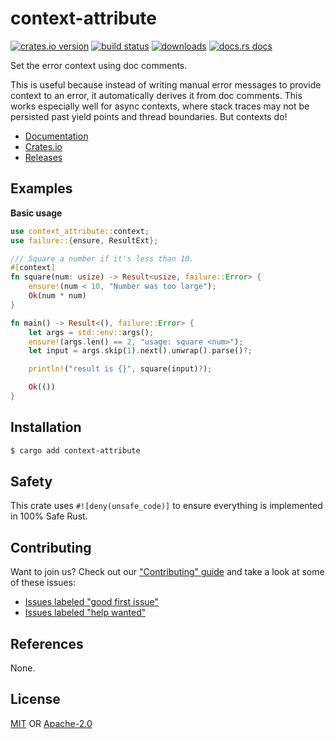 # context-attribute
[![crates.io version][1]][2] [![build status][3]][4]
[![downloads][5]][6] [![docs.rs docs][7]][8]

Set the error context using doc comments.

This is useful because instead of writing manual error messages to provide context to an error, it
automatically derives it from doc comments. This works especially well for async contexts, where
stack traces may not be persisted past yield points and thread boundaries. But contexts do!

- [Documentation][8]
- [Crates.io][2]
- [Releases][releases]

## Examples
__Basic usage__
```rust
use context_attribute::context;
use failure::{ensure, ResultExt};

/// Square a number if it's less than 10.
#[context]
fn square(num: usize) -> Result<usize, failure::Error> {
    ensure!(num < 10, "Number was too large");
    Ok(num * num)
}

fn main() -> Result<(), failure::Error> {
    let args = std::env::args();
    ensure!(args.len() == 2, "usage: square <num>");
    let input = args.skip(1).next().unwrap().parse()?;

    println!("result is {}", square(input)?);

    Ok(())
}
```

## Installation
```sh
$ cargo add context-attribute
```

## Safety
This crate uses ``#![deny(unsafe_code)]`` to ensure everything is implemented in
100% Safe Rust.

## Contributing
Want to join us? Check out our ["Contributing" guide][contributing] and take a
look at some of these issues:

- [Issues labeled "good first issue"][good-first-issue]
- [Issues labeled "help wanted"][help-wanted]

## References
None.

## License
[MIT](./LICENSE-MIT) OR [Apache-2.0](./LICENSE-APACHE)

[1]: https://img.shields.io/crates/v/context-attribute.svg?style=flat-square
[2]: https://crates.io/crates/context-attribute
[3]: https://img.shields.io/travis/yoshuawuyts/context-attribute/master.svg?style=flat-square
[4]: https://travis-ci.org/yoshuawuyts/context-attribute
[5]: https://img.shields.io/crates/d/context-attribute.svg?style=flat-square
[6]: https://crates.io/crates/context-attribute
[7]: https://img.shields.io/badge/docs-latest-blue.svg?style=flat-square
[8]: https://docs.rs/context-attribute

[releases]: https://github.com/yoshuawuyts/context-attribute/releases
[contributing]: https://github.com/yoshuawuyts/context-attribute/blob/master.github/CONTRIBUTING.md
[good-first-issue]: https://github.com/yoshuawuyts/context-attribute/labels/good%20first%20issue
[help-wanted]: https://github.com/yoshuawuyts/context-attribute/labels/help%20wanted
